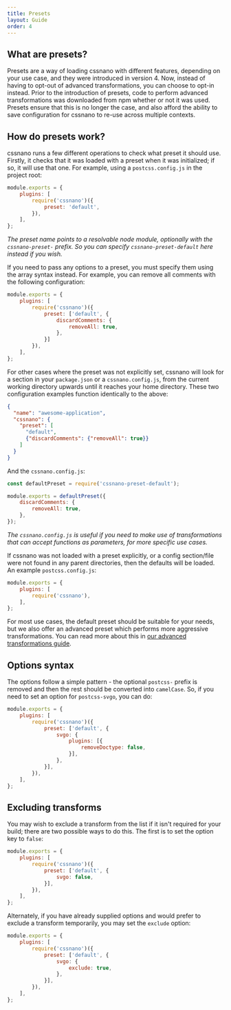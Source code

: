 ```yaml
---
title: Presets
layout: Guide
order: 4
---
```



## What are presets?

Presets are a way of loading cssnano with different features, depending on
your use case, and they were introduced in version 4. Now, instead of having
to opt-out of advanced transformations, you can choose to opt-in instead. Prior
to the introduction of presets, code to perform advanced transformations was
downloaded from npm whether or not it was used. Presets ensure that this is no
longer the case, and also afford the ability to save configuration for cssnano
to re-use across multiple contexts.


## How do presets work?

cssnano runs a few different operations to check what preset it should use.
Firstly, it checks that it was loaded with a preset when it was initialized;
if so, it will use that one. For example, using a `postcss.config.js` in the
project root:

```js
module.exports = {
    plugins: [
        require('cssnano')({
            preset: 'default',
        }),
    ],
};
```

_The preset name points to a resolvable node module, optionally with the
`cssnano-preset-` prefix. So you can specify `cssnano-preset-default` here
instead if you wish._

If you need to pass any options to a preset, you must specify them using the
array syntax instead. For example, you can remove all comments with the
following configuration:

```js
module.exports = {
    plugins: [
        require('cssnano')({
            preset: ['default', {
                discardComments: {
                    removeAll: true,
                },
            }]
        }),
    ],
};
```

For other cases where the preset was not explicitly set, cssnano will look
for a section in your `package.json` or a `cssnano.config.js`, from the current
working directory upwards until it reaches your home directory. These two
configuration examples function identically to the above:

```json
{
  "name": "awesome-application",
  "cssnano": {
    "preset": [
      "default",
      {"discardComments": {"removeAll": true}}
    ]
  }
}
```

And the `cssnano.config.js`:

```js
const defaultPreset = require('cssnano-preset-default');

module.exports = defaultPreset({
    discardComments: {
        removeAll: true,
    },
});
```

_The `cssnano.config.js` is useful if you need to make use of transformations
that can accept functions as parameters, for more specific use cases._

If cssnano was not loaded with a preset explicitly, or a config section/file
were not found in any parent directories, then the defaults will be loaded.
An example `postcss.config.js`:

```js
module.exports = {
    plugins: [
        require('cssnano'),
    ],
};
```

For most use cases, the default preset should be suitable for your needs, but
we also offer an advanced preset which performs more aggressive transformations.
You can read more about this in
[our advanced transformations guide][guideadvancedtransforms].

## Options syntax

The options follow a simple pattern - the optional `postcss-` prefix is removed
and then the rest should be converted into `camelCase`. So, if you need to set
an option for `postcss-svgo`, you can do:

```js
module.exports = {
    plugins: [
        require('cssnano')({
            preset: ['default', {
                svgo: {
                    plugins: [{
                        removeDoctype: false,
                    }],
                },
            }],
        }),
    ],
};
```

## Excluding transforms

You may wish to exclude a transform from the list if it isn't required for your
build; there are two possible ways to do this. The first is to set the option
key to `false`:

```js
module.exports = {
    plugins: [
        require('cssnano')({
            preset: ['default', {
                svgo: false,
            }],
        }),
    ],
};
```

Alternately, if you have already supplied options and would prefer to exclude
a transform temporarily, you may set the `exclude` option:

```js
module.exports = {
    plugins: [
        require('cssnano')({
            preset: ['default', {
                svgo: {
                    exclude: true,
                },
            }],
        }),
    ],
};
```

[guideadvancedtransforms]: /guides/advanced-transforms
